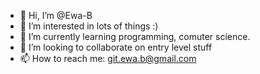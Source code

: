 - 👋 Hi, I’m @Ewa-B
- 👀 I’m interested in lots of things :)
- 🌱 I’m currently learning programming, comuter science.
- 💞️ I’m looking to collaborate on entry level stuff
- 📫 How to reach me: git.ewa.b@gmail.com

<!---
Ewa-B/Ewa-B is a ✨ special ✨ repository because its `README.md` (this file) appears on your GitHub profile.
You can click the Preview link to take a look at your changes.
--->

